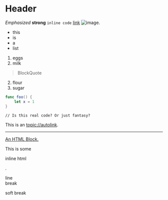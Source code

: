 # Header

*Emphasized* **strong** `inline code` [link](foo) ![image](foo).

- this
- is
- a
- list

1. eggs
1. milk

> BlockQuote

2. flour
2. sugar

```swift
func foo() {
    let x = 1
}
```

    // Is this real code? Or just fantasy?

This is an <topic://autolink>.

---

<a href="foo.png">
An HTML Block.
</a>

This is some <p>inline html</p>.

line  
break

soft
break

<!-- Copyright (c) 2021 Apple Inc and the Swift Project authors. All Rights Reserved. -->
